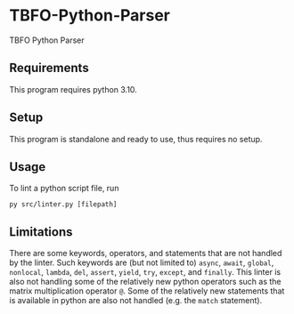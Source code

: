 # TBFO-Python-Parser
TBFO Python Parser

## Requirements
This program requires python 3.10.

## Setup
This program is standalone and ready to use, thus requires no setup.

## Usage
To lint a python script file, run
```
py src/linter.py [filepath]
```

## Limitations
There are some keywords, operators, and statements that are not handled by the linter.
Such keywords are (but not limited to) `async`, `await`, `global`, `nonlocal`, `lambda`, `del`, `assert`, `yield`, `try`,
`except`, and `finally`.
This linter is also not handling some of the relatively new python operators such as the matrix
multiplication operator `@`. Some of the relatively new statements that is available in python
are also not handled (e.g. the `match` statement).
